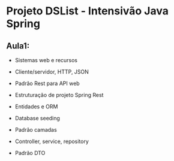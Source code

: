 # Projeto DSList - Intensivão Java Spring

## Aula1:

* Sistemas web e recursos

* Cliente/servidor, HTTP, JSON

* Padrão Rest para API web

* Estruturação de projeto Spring Rest

* Entidades e ORM

* Database seeding

* Padrão camadas

* Controller, service, repository

* Padrão DTO

